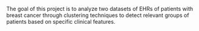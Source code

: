 The goal of this project is to analyze two datasets of EHRs of patients with breast cancer through clustering techniques to detect relevant groups of patients based on specific 
clinical features.

